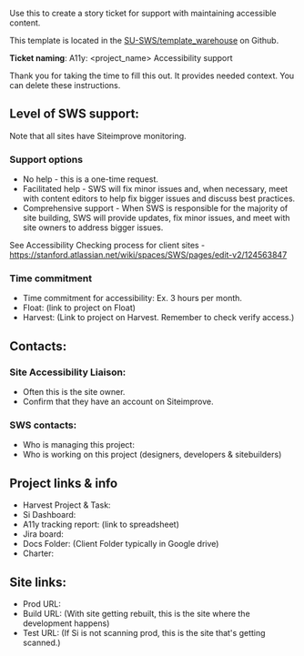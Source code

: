 Use this to create a story ticket for support with maintaining accessible content.

This template is located in the [SU-SWS/template_warehouse](https://github.com/SU-SWS/template_warehouse) on Github.

**Ticket naming**: A11y: <project_name> Accessibility support

Thank you for taking the time to fill this out. It provides needed context. You can delete these instructions.

## Level of SWS support:
Note that all sites have Siteimprove monitoring. 

### Support options
* No help - this is a one-time request.
* Facilitated help - SWS will fix minor issues and, when necessary, meet with content editors to help fix bigger issues and discuss best practices.
* Comprehensive support - When SWS is responsible for the majority of site building, SWS will provide updates,
  fix minor issues, and meet with site owners to address bigger issues.

See Accessibility Checking process for client sites - https://stanford.atlassian.net/wiki/spaces/SWS/pages/edit-v2/124563847

### Time commitment

* Time commitment for accessibility: Ex. 3 hours per month.
* Float: (link to project on Float)
* Harvest: (Link to project on Harvest. Remember to check verify access.)

## Contacts:

### Site Accessibility Liaison:
* Often this is the site owner.
* Confirm that they have an account on Siteimprove.

### SWS contacts:

* Who is managing this project: 
* Who is working on this project (designers, developers & sitebuilders)

## Project links & info

* Harvest Project & Task: 
* Si Dashboard: 
* A11y tracking report: (link to spreadsheet)
* Jira board: 
* Docs Folder: (Client Folder typically in Google drive)
* Charter: 

## Site links:

* Prod URL: 
* Build URL: (With site getting rebuilt, this is the site where the development happens)
* Test URL: (If Si is not scanning prod, this is the site that's getting scanned.)
